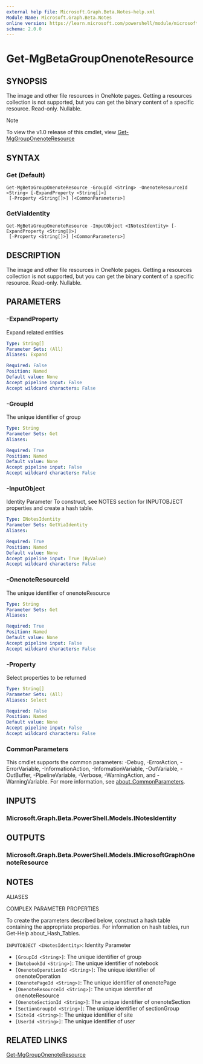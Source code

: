 ```yaml
---
external help file: Microsoft.Graph.Beta.Notes-help.xml
Module Name: Microsoft.Graph.Beta.Notes
online version: https://learn.microsoft.com/powershell/module/microsoft.graph.beta.notes/get-mgbetagrouponenoteresource
schema: 2.0.0
---
```


# Get-MgBetaGroupOnenoteResource

## SYNOPSIS
The image and other file resources in OneNote pages.
Getting a resources collection is not supported, but you can get the binary content of a specific resource.
Read-only.
Nullable.

> [!NOTE]
> To view the v1.0 release of this cmdlet, view [Get-MgGroupOnenoteResource](/powershell/module/Microsoft.Graph.Notes/Get-MgGroupOnenoteResource?view=graph-powershell-1.0)

## SYNTAX

### Get (Default)
```
Get-MgBetaGroupOnenoteResource -GroupId <String> -OnenoteResourceId <String> [-ExpandProperty <String[]>]
 [-Property <String[]>] [<CommonParameters>]
```

### GetViaIdentity
```
Get-MgBetaGroupOnenoteResource -InputObject <INotesIdentity> [-ExpandProperty <String[]>]
 [-Property <String[]>] [<CommonParameters>]
```

## DESCRIPTION
The image and other file resources in OneNote pages.
Getting a resources collection is not supported, but you can get the binary content of a specific resource.
Read-only.
Nullable.

## PARAMETERS

### -ExpandProperty
Expand related entities

```yaml
Type: String[]
Parameter Sets: (All)
Aliases: Expand

Required: False
Position: Named
Default value: None
Accept pipeline input: False
Accept wildcard characters: False
```

### -GroupId
The unique identifier of group

```yaml
Type: String
Parameter Sets: Get
Aliases:

Required: True
Position: Named
Default value: None
Accept pipeline input: False
Accept wildcard characters: False
```

### -InputObject
Identity Parameter
To construct, see NOTES section for INPUTOBJECT properties and create a hash table.

```yaml
Type: INotesIdentity
Parameter Sets: GetViaIdentity
Aliases:

Required: True
Position: Named
Default value: None
Accept pipeline input: True (ByValue)
Accept wildcard characters: False
```

### -OnenoteResourceId
The unique identifier of onenoteResource

```yaml
Type: String
Parameter Sets: Get
Aliases:

Required: True
Position: Named
Default value: None
Accept pipeline input: False
Accept wildcard characters: False
```

### -Property
Select properties to be returned

```yaml
Type: String[]
Parameter Sets: (All)
Aliases: Select

Required: False
Position: Named
Default value: None
Accept pipeline input: False
Accept wildcard characters: False
```

### CommonParameters
This cmdlet supports the common parameters: -Debug, -ErrorAction, -ErrorVariable, -InformationAction, -InformationVariable, -OutVariable, -OutBuffer, -PipelineVariable, -Verbose, -WarningAction, and -WarningVariable. For more information, see [about_CommonParameters](http://go.microsoft.com/fwlink/?LinkID=113216).

## INPUTS

### Microsoft.Graph.Beta.PowerShell.Models.INotesIdentity
## OUTPUTS

### Microsoft.Graph.Beta.PowerShell.Models.IMicrosoftGraphOnenoteResource
## NOTES

ALIASES

COMPLEX PARAMETER PROPERTIES

To create the parameters described below, construct a hash table containing the appropriate properties. For information on hash tables, run Get-Help about_Hash_Tables.


`INPUTOBJECT <INotesIdentity>`: Identity Parameter
  - `[GroupId <String>]`: The unique identifier of group
  - `[NotebookId <String>]`: The unique identifier of notebook
  - `[OnenoteOperationId <String>]`: The unique identifier of onenoteOperation
  - `[OnenotePageId <String>]`: The unique identifier of onenotePage
  - `[OnenoteResourceId <String>]`: The unique identifier of onenoteResource
  - `[OnenoteSectionId <String>]`: The unique identifier of onenoteSection
  - `[SectionGroupId <String>]`: The unique identifier of sectionGroup
  - `[SiteId <String>]`: The unique identifier of site
  - `[UserId <String>]`: The unique identifier of user

## RELATED LINKS
[Get-MgGroupOnenoteResource](/powershell/module/Microsoft.Graph.Notes/Get-MgGroupOnenoteResource?view=graph-powershell-1.0)

